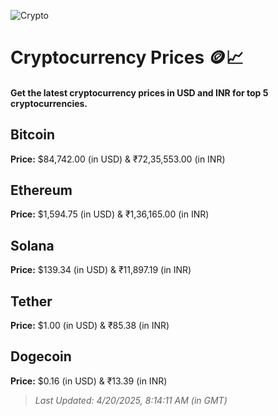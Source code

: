 
![Crypto](https://www.techguide.com.au/wp-content/uploads/2020/11/crypto3.jpeg)

# Cryptocurrency Prices 🪙📈

#### Get the latest cryptocurrency prices in USD and INR for top 5 cryptocurrencies.

## Bitcoin

**Price:** $84,742.00 (in USD) & ₹72,35,553.00 (in INR)

## Ethereum

**Price:** $1,594.75 (in USD) & ₹1,36,165.00 (in INR)

## Solana

**Price:** $139.34 (in USD) & ₹11,897.19 (in INR)

## Tether

**Price:** $1.00 (in USD) & ₹85.38 (in INR)

## Dogecoin

**Price:** $0.16 (in USD) & ₹13.39 (in INR)

> _Last Updated: 4/20/2025, 8:14:11 AM (in GMT)_
